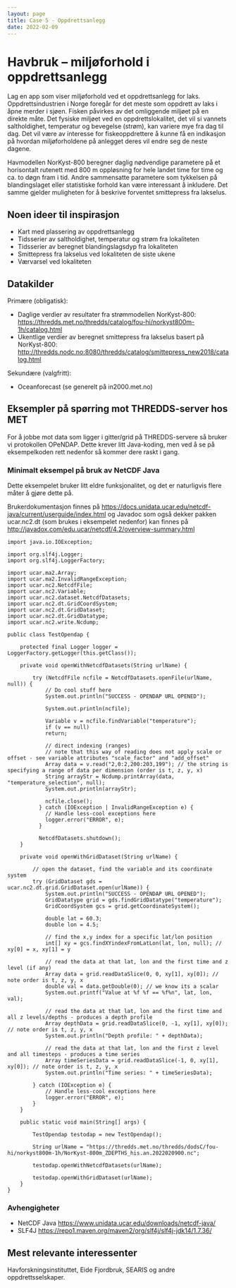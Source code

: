 ```yaml
---
layout: page
title: Case 5 - Oppdrettsanlegg
date: 2022-02-09
---
```


# Havbruk – miljøforhold i oppdrettsanlegg
Lag en app som viser miljøforhold ved et oppdrettsanlegg for laks. Oppdrettsindustrien i Norge foregår for det meste som oppdrett av laks i åpne merder i sjøen. Fisken påvirkes av det omliggende miljøet på en direkte måte. Det fysiske miljøet ved en oppdrettslokalitet, det vil si vannets saltholdighet, temperatur og bevegelse (strøm), kan variere mye fra dag til dag. Det vil være av interesse for fiskeoppdrettere å kunne få en indikasjon på hvordan miljøforholdene på anlegget deres vil endre seg de neste dagene.

Havmodellen NorKyst-800 beregner daglig nødvendige parametere på et horisontalt rutenett med 800 m oppløsning for hele landet time for time og ca. to døgn fram i tid. Andre
sammensatte parametere som tykkelsen på blandingslaget eller statistiske forhold kan være
interessant å inkludere. Det samme gjelder muligheten for å beskrive forventet smittepress fra lakselus.

## Noen ideer til inspirasjon
 * Kart med plassering av oppdrettsanlegg
 * Tidsserier av saltholdighet, temperatur og strøm fra lokaliteten
 * Tidsserier av beregnet blandingslagsdyp fra lokaliteten
 * Smittepress fra lakselus ved lokaliteten de siste ukene
 * Værvarsel ved lokaliteten

## Datakilder
Primære (obligatisk):
 * Daglige verdier av resultater fra strømmodellen NorKyst-800: https://thredds.met.no/thredds/catalog/fou-hi/norkyst800m-1h/catalog.html 
 * Ukentlige verdier av beregnet smittepress fra lakselus basert på NorKyst-800: http://thredds.nodc.no:8080/thredds/catalog/smittepress_new2018/catalog.html 

Sekundære (valgfritt):
 * Oceanforecast (se generelt på in2000.met.no)

 ## Eksempler på spørring mot THREDDS-server hos MET
For å jobbe mot data som ligger i gitter/grid på THREDDS-servere så bruker vi protokollen OPeNDAP. Dette krever litt Java-koding, men ved å se på eksempelkoden rett nedenfor så kommer dere raskt i gang.

### Minimalt eksempel på bruk av NetCDF Java
Dette eksempelet bruker litt eldre funksjonalitet, og det er naturligvis flere måter å gjøre dette på.

Brukerdokumentasjon finnes på https://docs.unidata.ucar.edu/netcdf-java/current/userguide/index.html og Javadoc som også dekker pakken ucar.nc2.dt (som brukes i eksempelet nedenfor) kan finnes på http://javadox.com/edu.ucar/netcdf/4.2/overview-summary.html

```
import java.io.IOException;

import org.slf4j.Logger;
import org.slf4j.LoggerFactory;

import ucar.ma2.Array;
import ucar.ma2.InvalidRangeException;
import ucar.nc2.NetcdfFile;
import ucar.nc2.Variable;
import ucar.nc2.dataset.NetcdfDatasets;
import ucar.nc2.dt.GridCoordSystem;
import ucar.nc2.dt.GridDataset;
import ucar.nc2.dt.GridDatatype;
import ucar.nc2.write.Ncdump;

public class TestOpendap {

    protected final Logger logger = LoggerFactory.getLogger(this.getClass());

    private void openWithNetcdfDatasets(String urlName) {

        try (NetcdfFile ncfile = NetcdfDatasets.openFile(urlName, null)) {
            // Do cool stuff here
            System.out.println("SUCCESS - OPENDAP URL OPENED");

            System.out.println(ncfile);
          
            Variable v = ncfile.findVariable("temperature");
            if (v == null)
            return;

            // direct indexing (ranges)
            // note that this way of reading does not apply scale or offset - see variable attributes "scale_factor" and "add_offset"
            Array data = v.read("2,0:2,200:203,199"); // the string is specifying a range of data per dimension (order is t, z, y, x)
            String arrayStr = Ncdump.printArray(data, "temperature_selection", null);
            System.out.println(arrayStr);

            ncfile.close();
          } catch (IOException | InvalidRangeException e) {
            // Handle less-cool exceptions here
            logger.error("ERROR", e);
          }        
          
          NetcdfDatasets.shutdown();
    }

    private void openWithGridDataset(String urlName) {

        // open the dataset, find the variable and its coordinate system
        try (GridDataset gds = ucar.nc2.dt.grid.GridDataset.open(urlName)) {
            System.out.println("SUCCESS - OPENDAP URL OPENED");
            GridDatatype grid = gds.findGridDatatype("temperature");
            GridCoordSystem gcs = grid.getCoordinateSystem();

            double lat = 60.3;
            double lon = 4.5;

            // find the x,y index for a specific lat/lon position
            int[] xy = gcs.findXYindexFromLatLon(lat, lon, null); // xy[0] = x, xy[1] = y

            // read the data at that lat, lon and the first time and z level (if any)
            Array data = grid.readDataSlice(0, 0, xy[1], xy[0]); // note order is t, z, y, x
            double val = data.getDouble(0); // we know its a scalar
            System.out.printf("Value at %f %f == %f%n", lat, lon, val);

            // read the data at that lat, lon and the first time and all z levels/depths - produces a depth profile
            Array depthData = grid.readDataSlice(0, -1, xy[1], xy[0]); // note order is t, z, y, x
            System.out.println("Depth profile: " + depthData);

            // read the data at that lat, lon and the first z level and all timesteps - produces a time series
            Array timeSeriesData = grid.readDataSlice(-1, 0, xy[1], xy[0]); // note order is t, z, y, x
            System.out.println("Time series: " + timeSeriesData);

        } catch (IOException e) {
            // Handle less-cool exceptions here
            logger.error("ERROR", e);
        }  
    }

    public static void main(String[] args) {

        TestOpendap testodap = new TestOpendap();

        String urlName = "https://thredds.met.no/thredds/dodsC/fou-hi/norkyst800m-1h/NorKyst-800m_ZDEPTHS_his.an.2022020900.nc";

        testodap.openWithNetcdfDatasets(urlName);
        
        testodap.openWithGridDataset(urlName);
    }
}
```

 ### Avhengigheter
 * NetCDF Java https://www.unidata.ucar.edu/downloads/netcdf-java/
 * SLF4J https://repo1.maven.org/maven2/org/slf4j/slf4j-jdk14/1.7.36/

## Mest relevante interessenter
Havforskningsinstituttet, Eide Fjordbruk, SEARIS og andre oppdrettsselskaper.
